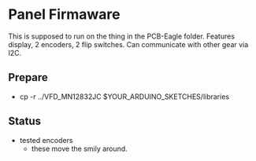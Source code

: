 # Panel Firmaware #

This is supposed to run on the thing in the PCB-Eagle folder.
Features display, 2 encoders, 2 flip switches. Can communicate with other gear via I2C.

## Prepare ##

* cp -r  ../VFD_MN12832JC $YOUR_ARDUINO_SKETCHES/libraries

## Status ##

* tested encoders
  * these move the smily around.


